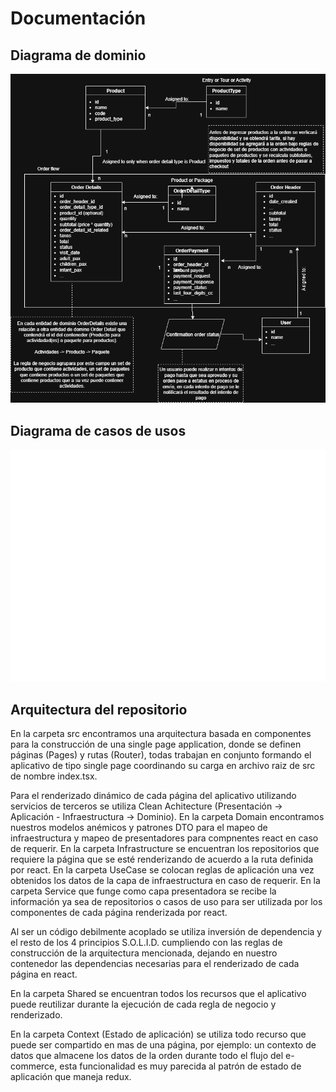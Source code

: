 # Documentación

## Diagrama de dominio

![Diagrama de dominio](TechnicalTest.png)

## Diagrama de casos de usos

![Diagrama de casos de uso](TechnicalTestUseCases.png)

## Arquitectura del repositorio

En la carpeta src encontramos una arquitectura basada en componentes para la construcción de una single page application, donde se definen páginas (Pages) y rutas (Router), todas trabajan en conjunto formando el aplicativo de tipo single page coordinando su carga en archivo raiz de src de nombre index.tsx.

Para el renderizado dinámico de cada página del aplicativo utilizando servicios de terceros se utiliza Clean Achitecture (Presentación -> Aplicación - Infraestructura -> Dominio). En la carpeta Domain encontramos nuestros modelos anémicos y patrones DTO para el mapeo de infraestructura y mapeo de presentadores para compnentes react en caso de requerir. En la carpeta Infrastructure se encuentran los repositorios que requiere la página que se esté renderizando de acuerdo a la ruta definida por react. En la carpeta UseCase se colocan reglas de aplicación una vez obtenidos los datos de la capa de infraestructura en caso de requerir. En la carpeta Service que funge como capa presentadora se recibe la información ya sea de repositorios o casos de uso para ser utilizada por los componentes de cada página renderizada por react.

Al ser un código debilmente acoplado se utiliza inversión de dependencia y el resto de los 4 principios S.O.L.I.D. cumpliendo con las reglas de construcción de la arquitectura mencionada, dejando en nuestro contenedor las dependencias necesarias para el renderizado de cada página en react.

En la carpeta Shared se encuentran todos los recursos que el aplicativo puede reutilizar durante la ejecución de cada regla de negocio y renderizado.

En la carpeta Context (Estado de aplicación) se utiliza todo recurso que puede ser compartido en mas de una página, por ejemplo: un contexto de datos que almacene los datos de la orden durante todo el flujo del e-commerce, esta funcionalidad es muy parecida al patrón de estado de aplicación que maneja redux.

